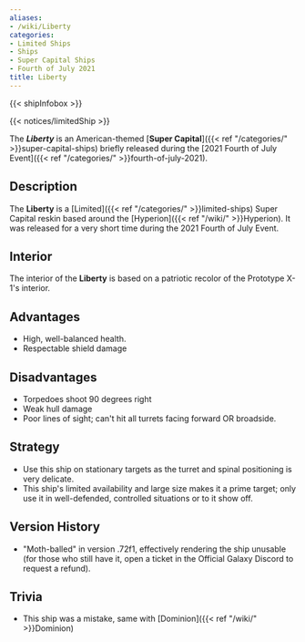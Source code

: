 ```yaml
---
aliases:
- /wiki/Liberty
categories:
- Limited Ships
- Ships
- Super Capital Ships
- Fourth of July 2021
title: Liberty
---  
```


{{< shipInfobox >}}   

{{< notices/limitedShip >}} 

The **_Liberty_** is an American-themed [**Super Capital**]({{< ref "/categories/" >}}super-capital-ships) briefly released during the [2021 Fourth of July Event]({{< ref "/categories/" >}}fourth-of-july-2021). 

## Description

The **Liberty** is a [Limited]({{< ref "/categories/" >}}limited-ships) Super Capital reskin based around the [Hyperion]({{< ref "/wiki/" >}}Hyperion). It was released for a very short time during the 2021 Fourth of July Event.

## Interior

The interior of the **Liberty** is based on a patriotic recolor of the Prototype X-1's interior.

## Advantages

- High, well-balanced health.
- Respectable shield damage

## Disadvantages

- Torpedoes shoot 90 degrees right
- Weak hull damage
- Poor lines of sight; can't hit all turrets facing forward OR broadside.

## Strategy

- Use this ship on stationary targets as the turret and spinal positioning is very delicate.
- This ship's limited availability and large size makes it a prime target; only use it in well-defended, controlled situations or to it show off.

## Version History 

- "Moth-balled" in version .72f1, effectively rendering the ship unusable (for those who still have it, open a ticket in the Official Galaxy Discord to request a refund).

## Trivia

- This ship was a mistake, same with [Dominion]({{< ref "/wiki/" >}}Dominion)